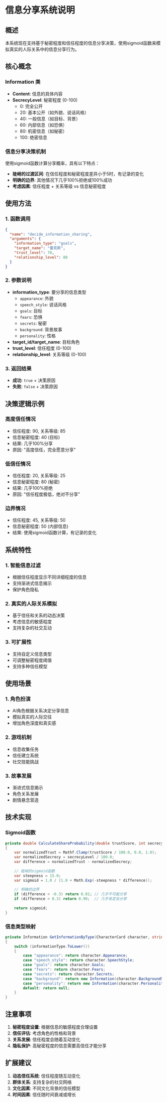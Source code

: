 # 信息分享系统说明

## 概述
本系统现在支持基于秘密程度和信任程度的信息分享决策，使用sigmoid函数来模拟真实的人际关系中的信息分享行为。

## 核心概念

### Information 类
- **Content**: 信息的具体内容
- **SecrecyLevel**: 秘密程度 (0-100)
  - 0: 完全公开
  - 20: 基本公开（如外貌、说话风格）
  - 40: 一般信息（如目标、背景）
  - 60: 内部信息（如恐惧）
  - 80: 机密信息（如秘密）
  - 100: 绝密信息

### 信息分享决策机制
使用sigmoid函数计算分享概率，具有以下特点：
- **陡峭的过渡区间**: 在信任程度和秘密程度差异小于5时，有记录的变化
- **明确的边界**: 其他情况下几乎100%拒绝或100%成功
- **考虑因素**: 信任程度 + 关系等级 vs 信息秘密程度

## 使用方法

### 1. 函数调用
```json
{
  "name": "decide_information_sharing",
  "arguments": {
    "information_type": "goals",
    "target_name": "雷克斯",
    "trust_level": 70,
    "relationship_level": 80
  }
}
```

### 2. 参数说明
- **information_type**: 要分享的信息类型
  - `appearance`: 外貌
  - `speech_style`: 说话风格
  - `goals`: 目标
  - `fears`: 恐惧
  - `secrets`: 秘密
  - `background`: 背景故事
  - `personality`: 性格
- **target_id/target_name**: 目标角色
- **trust_level**: 信任程度 (0-100)
- **relationship_level**: 关系等级 (0-100)

### 3. 返回结果
- **成功**: `true` + 决策原因
- **失败**: `false` + 决策原因

## 决策逻辑示例

### 高度信任情况
- 信任程度: 90, 关系等级: 85
- 信息秘密程度: 40 (目标)
- 结果: 几乎100%分享
- 原因: "高度信任，完全愿意分享"

### 低信任情况
- 信任程度: 20, 关系等级: 25
- 信息秘密程度: 80 (秘密)
- 结果: 几乎100%拒绝
- 原因: "信任程度极低，绝对不分享"

### 边界情况
- 信任程度: 45, 关系等级: 50
- 信息秘密程度: 50 (内部信息)
- 结果: 使用sigmoid函数计算，有记录的变化

## 系统特性

### 1. 智能信息过滤
- 根据信任程度显示不同详细程度的信息
- 支持渐进式信息揭示
- 保护角色隐私

### 2. 真实的人际关系模拟
- 基于信任和关系的动态决策
- 考虑信息的敏感程度
- 支持复杂的社交互动

### 3. 可扩展性
- 支持自定义信息类型
- 可调整秘密程度阈值
- 支持多种信任模型

## 使用场景

### 1. 角色扮演
- AI角色根据关系决定分享信息
- 模拟真实的人际交往
- 增加角色深度和真实感

### 2. 游戏机制
- 信息收集任务
- 信任建立系统
- 社交技能挑战

### 3. 故事发展
- 渐进式信息揭示
- 角色关系发展
- 剧情悬念营造

## 技术实现

### Sigmoid函数
```csharp
private double CalculateShareProbability(double trustScore, int secrecyLevel)
{
    var normalizedTrust = Mathf.Clamp(trustScore / 100.0, 0.0, 1.0);
    var normalizedSecrecy = secrecyLevel / 100.0;
    var difference = normalizedTrust - normalizedSecrecy;
    
    // 陡峭的sigmoid函数
    var steepness = 15.0;
    var sigmoid = 1.0 / (1.0 + Math.Exp(-steepness * difference));
    
    // 明确的边界
    if (difference < -0.3) return 0.01; // 几乎不可能分享
    if (difference > 0.3) return 0.99;  // 几乎肯定会分享
    
    return sigmoid;
}
```

### 信息类型映射
```csharp
private Information GetInformationByType(CharacterCard character, string informationType)
{
    switch (informationType.ToLower())
    {
        case "appearance": return character.Appearance;
        case "speech_style": return character.SpeechStyle;
        case "goals": return character.Goals;
        case "fears": return character.Fears;
        case "secrets": return character.Secrets;
        case "background": return new Information(character.BackgroundStory, 30);
        case "personality": return new Information(character.Personality, 15);
        default: return null;
    }
}
```

## 注意事项

1. **秘密程度设置**: 根据信息的敏感程度合理设置
2. **信任评估**: 考虑角色的性格和背景
3. **关系发展**: 信任程度会随着互动变化
4. **隐私保护**: 高秘密程度的信息需要高信任才能分享

## 扩展建议

1. **动态信任系统**: 信任程度随互动变化
2. **群体关系**: 支持复杂的社交网络
3. **文化因素**: 不同文化背景的信任模型
4. **时间因素**: 信任随时间衰减或增长
